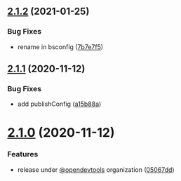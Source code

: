 ## [2.1.2](https://github.com/opendevtools/rescript-telefonnummer/compare/v2.1.1...v2.1.2) (2021-01-25)


### Bug Fixes

* rename in bsconfig ([7b7e7f5](https://github.com/opendevtools/rescript-telefonnummer/commit/7b7e7f5a23635bb7c25754dff99d2442e8c08f53))

## [2.1.1](https://github.com/opendevtools/rescript-telefonnummer/compare/v2.1.0...v2.1.1) (2020-11-12)


### Bug Fixes

* add publishConfig ([a15b88a](https://github.com/opendevtools/rescript-telefonnummer/commit/a15b88af960bbd82a1c3c7246428315cdd85c612))

# [2.1.0](https://github.com/opendevtools/rescript-telefonnummer/compare/v2.0.0...v2.1.0) (2020-11-12)


### Features

* release under [@opendevtools](https://github.com/opendevtools) organization ([05067dd](https://github.com/opendevtools/rescript-telefonnummer/commit/05067ddd1bad83dd0d56f62b935e482448ce2714))
